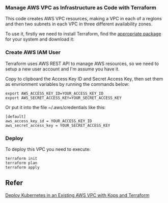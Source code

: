 ### Manage AWS VPC as Infrastructure as Code with Terraform

This code creates AWS VPC resources, making a VPC in each of a regions and then two subnets in each VPC in three different availability zones.

To use it, firstly we need to install Terraform, find the [appropriate package](https://www.terraform.io/downloads.html) for your system and download it:

### Create AWS IAM User

Terraform uses AWS REST API to manage AWS resources, so we need to setup a new user account and I'm assume you have it.

Copy to clipboard the Access Key ID and Secret Access Key, then set them as envrionment variables by running the commands below:

```
export AWS_ACCESS_KEY_ID=YOUR_ACCESS_KEY_ID
export AWS_SECRET_ACCESS_KEY=YOUR_SECRET_ACCESS_KEY

```

Or put it into the file ~/.aws/credentials like this:

```
[default]
aws_access_key_id = YOUR_ACCESS_KEY_ID
aws_secret_access_key = YOUR_SECRET_ACCESS_KEY
```

### Deploy

To deploy this VPC you need to execute:

```
terraform init
terraform plan
terraform apply

```


## Refer

[Deploy Kubernetes in an Existing AWS VPC with Kops and Terraform](https://ryaneschinger.com/blog/kubernetes-aws-vpc-kops-terraform/)